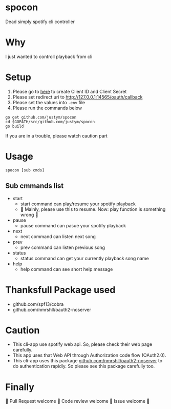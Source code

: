 # spocon
Dead simply spotify cli controller

# Why 
I just wanted to controll playback from cli

# Setup 
1. Please go to [here](https://developer.spotify.com/dashboard/) to create Client ID and Client Secret 
2. Please set redirect uri to http://127.0.0.1:14565/oauth/callback 
2. Please set the values into ``` .env ``` file
3. Please run the commands below

```
go get github.com/justym/spocon
cd $GOPATH/src/github.com/justym/spocon
go build
```
If you are in a trouble, please watch caution part

# Usage
```
spocon [sub cmds]
```

## Sub cmmands list

- start
  - start command can play/resume your spotify playback
  - :construction: Mainly, please use this to resume. Now: play function is something wrong :construction:
- pause
  - pause command can pasue your spotify playback
- next
  - next command can listen next song
- prev
  - prev command can listen previous song
- status 
  - status command can get your currently playback song name
- help
  - help command can see short help message 

# Thanksfull Package used 
- github.com/spf13/cobra
- github.com/nmrshll/oauth2-noserver

# Caution
- This cli-app use spotify web api. So, please check their web page carefully.
- This app uses that Web API through Authorization code flow (OAuth2.0).
- This cli-app uses this package [github.com/nmrshll/oauth2-noserver](https://github.com/nmrshll/oauth2-noserver) to do authentication rapidly. So please see this package carefully too.

# Finally
:dizzy: Pull Request welcome :dizzy:
Code review welcome :dizzy:
Issue welcome :dizzy:

